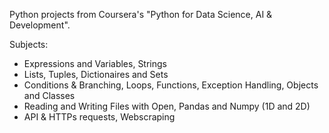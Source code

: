 Python projects from Coursera's "Python for Data Science, AI & Development".

Subjects:

* Expressions and Variables, Strings
* Lists, Tuples, Dictionaires and Sets
* Conditions & Branching, Loops, Functions, Exception Handling, Objects and Classes
* Reading and Writing Files with Open, Pandas and Numpy (1D and 2D)
* API & HTTPs requests, Webscraping
